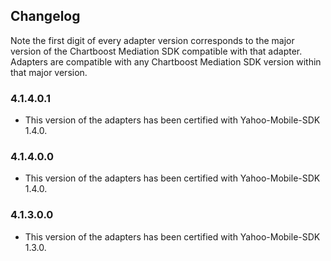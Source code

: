 ## Changelog

Note the first digit of every adapter version corresponds to the major version of the Chartboost Mediation SDK compatible with that adapter. 
Adapters are compatible with any Chartboost Mediation SDK version within that major version.

### 4.1.4.0.1
- This version of the adapters has been certified with Yahoo-Mobile-SDK 1.4.0.

### 4.1.4.0.0
- This version of the adapters has been certified with Yahoo-Mobile-SDK 1.4.0.

### 4.1.3.0.0
- This version of the adapters has been certified with Yahoo-Mobile-SDK 1.3.0.
